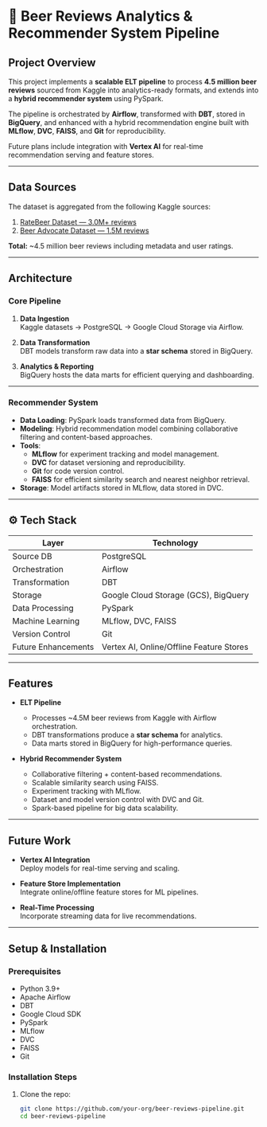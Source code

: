 # 🍺 Beer Reviews Analytics & Recommender System Pipeline

## Project Overview
This project implements a **scalable ELT pipeline** to process **4.5 million beer reviews** sourced from Kaggle into analytics-ready formats, and extends into a **hybrid recommender system** using PySpark.  

The pipeline is orchestrated by **Airflow**, transformed with **DBT**, stored in **BigQuery**, and enhanced with a hybrid recommendation engine built with **MLflow**, **DVC**, **FAISS**, and **Git** for reproducibility.  

Future plans include integration with **Vertex AI** for real-time recommendation serving and feature stores.

---

## Data Sources
The dataset is aggregated from the following Kaggle sources:

1. [RateBeer Dataset — 3.0M+ reviews](https://www.kaggle.com/datasets/mahmoodtopiwala/ratebeer)  
2. [Beer Advocate Dataset — 1.5M reviews](https://www.kaggle.com/datasets/thedevastator/1-5-million-beer-reviews-from-beer-advocate)  

**Total:** ~4.5 million beer reviews including metadata and user ratings.

---

## Architecture

### Core Pipeline
1. **Data Ingestion**  
   Kaggle datasets → PostgreSQL → Google Cloud Storage via Airflow.

2. **Data Transformation**  
   DBT models transform raw data into a **star schema** stored in BigQuery.

3. **Analytics & Reporting**  
   BigQuery hosts the data marts for efficient querying and dashboarding.

---

### Recommender System
- **Data Loading**: PySpark loads transformed data from BigQuery.
- **Modeling**: Hybrid recommendation model combining collaborative filtering and content-based approaches.
- **Tools**:
  - **MLflow** for experiment tracking and model management.
  - **DVC** for dataset versioning and reproducibility.
  - **Git** for code version control.
  - **FAISS** for efficient similarity search and nearest neighbor retrieval.
- **Storage**: Model artifacts stored in MLflow, data stored in DVC.
  
---

## ⚙️ Tech Stack

| Layer | Technology |
|-------|------------|
| Source DB | PostgreSQL |
| Orchestration | Airflow |
| Transformation | DBT |
| Storage | Google Cloud Storage (GCS), BigQuery |
| Data Processing | PySpark |
| Machine Learning | MLflow, DVC, FAISS |
| Version Control | Git |
| Future Enhancements | Vertex AI, Online/Offline Feature Stores |

---

## Features

- **ELT Pipeline**
  - Processes ~4.5M beer reviews from Kaggle with Airflow orchestration.
  - DBT transformations produce a **star schema** for analytics.
  - Data marts stored in BigQuery for high-performance queries.

- **Hybrid Recommender System**
  - Collaborative filtering + content-based recommendations.
  - Scalable similarity search using FAISS.
  - Experiment tracking with MLflow.
  - Dataset and model version control with DVC and Git.
  - Spark-based pipeline for big data scalability.

---

## Future Work

- **Vertex AI Integration**  
  Deploy models for real-time serving and scaling.

- **Feature Store Implementation**  
  Integrate online/offline feature stores for ML pipelines.

- **Real-Time Processing**  
  Incorporate streaming data for live recommendations.

---

## Setup & Installation

### Prerequisites
- Python 3.9+
- Apache Airflow
- DBT
- Google Cloud SDK
- PySpark
- MLflow
- DVC
- FAISS
- Git

### Installation Steps
1. Clone the repo:  
   ```bash
   git clone https://github.com/your-org/beer-reviews-pipeline.git
   cd beer-reviews-pipeline
